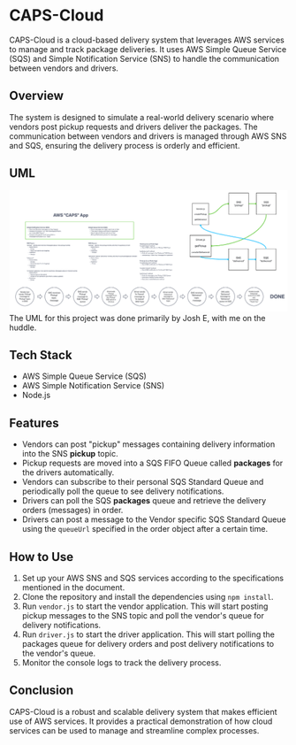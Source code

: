 # CAPS-Cloud

CAPS-Cloud is a cloud-based delivery system that leverages AWS services to manage and track package deliveries. It uses AWS Simple Queue Service (SQS) and Simple Notification Service (SNS) to handle the communication between vendors and drivers.

## Overview

The system is designed to simulate a real-world delivery scenario where vendors post pickup requests and drivers deliver the packages. The communication between vendors and drivers is managed through AWS SNS and SQS, ensuring the delivery process is orderly and efficient.

## UML
![UML](image.png)
The UML for this project was done primarily by Josh E, with me on the huddle.

## Tech Stack

- AWS Simple Queue Service (SQS)
- AWS Simple Notification Service (SNS)
- Node.js

## Features

- Vendors can post "pickup" messages containing delivery information into the SNS **pickup** topic.
- Pickup requests are moved into a SQS FIFO Queue called **packages** for the drivers automatically.
- Vendors can subscribe to their personal SQS Standard Queue and periodically poll the queue to see delivery notifications.
- Drivers can poll the SQS **packages** queue and retrieve the delivery orders (messages) in order.
- Drivers can post a message to the Vendor specific SQS Standard Queue using the `queueUrl` specified in the order object after a certain time.

## How to Use

1. Set up your AWS SNS and SQS services according to the specifications mentioned in the document.
2. Clone the repository and install the dependencies using `npm install`.
3. Run `vendor.js` to start the vendor application. This will start posting pickup messages to the SNS topic and poll the vendor's queue for delivery notifications.
4. Run `driver.js` to start the driver application. This will start polling the packages queue for delivery orders and post delivery notifications to the vendor's queue.
5. Monitor the console logs to track the delivery process.

## Conclusion

CAPS-Cloud is a robust and scalable delivery system that makes efficient use of AWS services. It provides a practical demonstration of how cloud services can be used to manage and streamline complex processes.